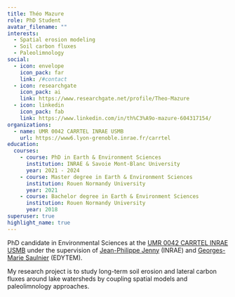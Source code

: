 ```yaml
---
title: Théo Mazure
role: PhD Student
avatar_filename: ""
interests:
  - Spatial erosion modeling
  - Soil carbon fluxes
  - Paleolimnology
social:
  - icon: envelope
    icon_pack: far
    link: /#contact
  - icon: researchgate
    icon_pack: ai
    link: https://www.researchgate.net/profile/Theo-Mazure
  - icon: linkedin
    icon_pack: fab
    link: https://www.linkedin.com/in/th%C3%A9o-mazure-604317154/
organizations:
  - name: UMR 0042 CARRTEL INRAE USMB
    url: https://www6.lyon-grenoble.inrae.fr/carrtel
education:
  courses:
    - course: PhD in Earth & Environment Sciences
      institution: INRAE & Savoie Mont-Blanc University
      year: 2021 - 2024
    - course: Master degree in Earth & Environment Sciences
      institution: Rouen Normandy University
      year: 2021
    - course: Bachelor degree in Earth & Environment Sciences
      institution: Rouen Normandy University
      year: 2018
superuser: true
highlight_name: true
---
```

PhD candidate in Environmental Sciences at the [UMR 0042 CARRTEL INRAE USMB](https://www6.lyon-grenoble.inrae.fr/carrtel) under the supervision of [Jean-Philippe Jenny](https://www6.lyon-grenoble.inrae.fr/carrtel/Personnel-CVs/Jenny-Jean-Philippe) (INRAE) and [Georges-Marie Saulnier](https://www.researchgate.net/profile/Georges-Marie-Saulnier) (EDYTEM).

My research project is to study long-term soil erosion and lateral carbon fluxes around lake watersheds by coupling spatial models and paleolimnology approaches.
